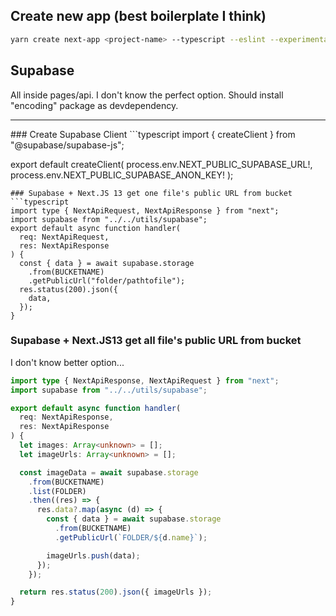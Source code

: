 ## Create new app (best boilerplate I think)

```bash
yarn create next-app <project-name> --typescript --eslint --experimental-app --src-dir
```

## <a href="#supabase"></a>Supabase
All inside pages/api. I don't know the perfect option.
Should install "encoding" package as devdependency.
<hr>
### Create Supabase Client
```typescript
import { createClient } from "@supabase/supabase-js";

export default createClient(
  process.env.NEXT_PUBLIC_SUPABASE_URL!,
  process.env.NEXT_PUBLIC_SUPABASE_ANON_KEY!
);

```
### Supabase + Next.JS 13 get one file's public URL from bucket
```typescript
import type { NextApiRequest, NextApiResponse } from "next";
import supabase from "../../utils/supabase";
export default async function handler(
  req: NextApiRequest,
  res: NextApiResponse
) {
  const { data } = await supabase.storage
    .from(BUCKETNAME)
    .getPublicUrl("folder/pathtofile");
  res.status(200).json({
    data,
  });
}

```

### Supabase + Next.JS13 get all file's public URL from bucket
I don't know better option...

```typescript
import type { NextApiResponse, NextApiRequest } from "next";
import supabase from "../../utils/supabase";

export default async function handler(
  req: NextApiResponse,
  res: NextApiResponse
) {
  let images: Array<unknown> = [];
  let imageUrls: Array<unknown> = [];

  const imageData = await supabase.storage
    .from(BUCKETNAME)
    .list(FOLDER)
    .then((res) => {
      res.data?.map(async (d) => {
        const { data } = await supabase.storage
          .from(BUCKETNAME)
          .getPublicUrl(`FOLDER/${d.name}`);

        imageUrls.push(data);
      });
    });

  return res.status(200).json({ imageUrls });
}

```